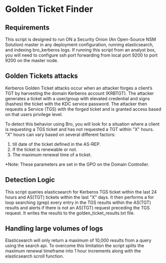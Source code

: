 # Golden Ticket Finder

## Requirements
This script is designed to run ON a Security Onion (An Open-Source NSM Solution) master in any deployment configuration, running elasticsearch, and indexing bro_kerberos logs.  If running this script from an analyst box, you will need to configure ssh port forwarding from local port 9200 to port 9200 on the master node.    

## Golden Tickets attacks
Kerberos Golden Ticket attacks occur when an attacker forges a client’s TGT by harvesting the domain Kerberos account (KRBTGT).  The attacker generates a ticket with a user/group with elevated credential and signs (hashes) the ticket with the KDC service password.  The attacker then requests a Service (TGS) with the forged ticket and is granted access based on that users privilege level.

To detect this behavior using Bro, you will look for a situation where a client is requesting a TGS ticket and has not requested a TGT within "X" hours. "X" hours can vary based on several different factors:
  1. till date of the ticket defined in the AS-REP.
  2. If the ticket is renewable or not.
  3. The maximum renewal time of a ticket. 

  *Note: These parameters are set in the GPO on the Domain Controller.

## Detection Logic
This script queries elasticsearch for Kerberos TGS ticket within the last 24 hours and AS(TGT) tickets within the last "X" days.  It then performs a for loop searching (grep) every entry in the TGS results within the AS(TGT) results and alerts if there is not an AS(TGT) request preceding the TGS request.  It writes the results to the golden_ticket_results.txt file.

## Handling large volumes of logs
Elasticsearch will only return a maximum of 10,000 results from a query using the search api.  To overcome this limitation the script splits the maximum renewal timeframe into 1 hour increments along with the elasticsearch scroll function.   
